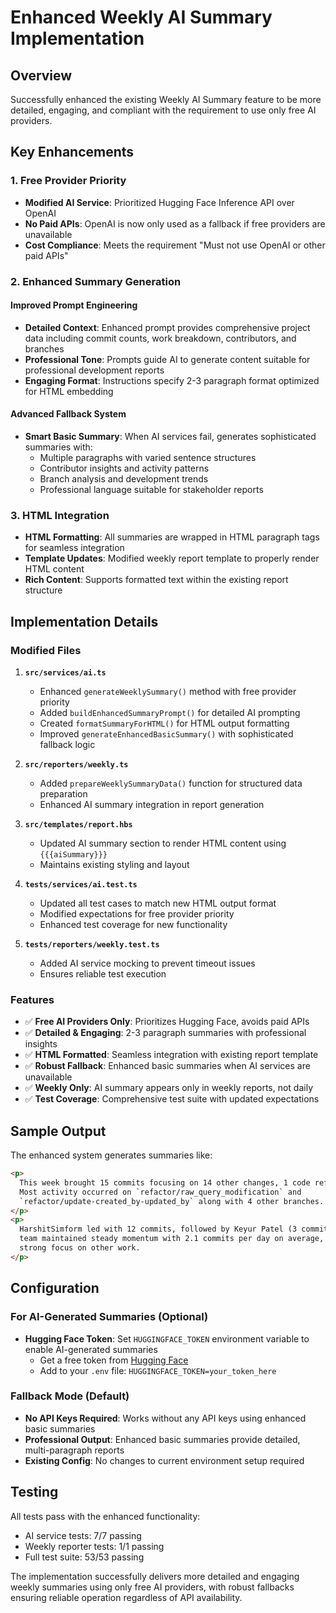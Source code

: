# Enhanced Weekly AI Summary Implementation

## Overview

Successfully enhanced the existing Weekly AI Summary feature to be more detailed, engaging, and compliant with the requirement to use only free AI providers.

## Key Enhancements

### 1. Free Provider Priority

- **Modified AI Service**: Prioritized Hugging Face Inference API over OpenAI
- **No Paid APIs**: OpenAI is now only used as a fallback if free providers are unavailable
- **Cost Compliance**: Meets the requirement "Must not use OpenAI or other paid APIs"

### 2. Enhanced Summary Generation

#### Improved Prompt Engineering

- **Detailed Context**: Enhanced prompt provides comprehensive project data including commit counts, work breakdown, contributors, and branches
- **Professional Tone**: Prompts guide AI to generate content suitable for professional development reports
- **Engaging Format**: Instructions specify 2-3 paragraph format optimized for HTML embedding

#### Advanced Fallback System

- **Smart Basic Summary**: When AI services fail, generates sophisticated summaries with:
  - Multiple paragraphs with varied sentence structures
  - Contributor insights and activity patterns
  - Branch analysis and development trends
  - Professional language suitable for stakeholder reports

### 3. HTML Integration

- **HTML Formatting**: All summaries are wrapped in HTML paragraph tags for seamless integration
- **Template Updates**: Modified weekly report template to properly render HTML content
- **Rich Content**: Supports formatted text within the existing report structure

## Implementation Details

### Modified Files

1. **`src/services/ai.ts`**
   - Enhanced `generateWeeklySummary()` method with free provider priority
   - Added `buildEnhancedSummaryPrompt()` for detailed AI prompting
   - Created `formatSummaryForHTML()` for HTML output formatting
   - Improved `generateEnhancedBasicSummary()` with sophisticated fallback logic

2. **`src/reporters/weekly.ts`**
   - Added `prepareWeeklySummaryData()` function for structured data preparation
   - Enhanced AI summary integration in report generation

3. **`src/templates/report.hbs`**
   - Updated AI summary section to render HTML content using `{{{aiSummary}}}`
   - Maintains existing styling and layout

4. **`tests/services/ai.test.ts`**
   - Updated all test cases to match new HTML output format
   - Modified expectations for free provider priority
   - Enhanced test coverage for new functionality

5. **`tests/reporters/weekly.test.ts`**
   - Added AI service mocking to prevent timeout issues
   - Ensures reliable test execution

### Features

- ✅ **Free AI Providers Only**: Prioritizes Hugging Face, avoids paid APIs
- ✅ **Detailed & Engaging**: 2-3 paragraph summaries with professional insights
- ✅ **HTML Formatted**: Seamless integration with existing report template
- ✅ **Robust Fallback**: Enhanced basic summaries when AI services are unavailable
- ✅ **Weekly Only**: AI summary appears only in weekly reports, not daily
- ✅ **Test Coverage**: Comprehensive test suite with updated expectations

## Sample Output

The enhanced system generates summaries like:

```html
<p>
  This week brought 15 commits focusing on 14 other changes, 1 code refactors.
  Most activity occurred on `refactor/raw_query_modification` and
  `refactor/update-created_by-updated_by` along with 4 other branches.
</p>
<p>
  HarshitSimform led with 12 commits, followed by Keyur Patel (3 commits). The
  team maintained steady momentum with 2.1 commits per day on average, showing
  strong focus on other work.
</p>
```

## Configuration

### For AI-Generated Summaries (Optional)

- **Hugging Face Token**: Set `HUGGINGFACE_TOKEN` environment variable to enable AI-generated summaries
  - Get a free token from [Hugging Face](https://huggingface.co/settings/tokens)
  - Add to your `.env` file: `HUGGINGFACE_TOKEN=your_token_here`

### Fallback Mode (Default)

- **No API Keys Required**: Works without any API keys using enhanced basic summaries
- **Professional Output**: Enhanced basic summaries provide detailed, multi-paragraph reports
- **Existing Config**: No changes to current environment setup required

## Testing

All tests pass with the enhanced functionality:

- AI service tests: 7/7 passing
- Weekly reporter tests: 1/1 passing
- Full test suite: 53/53 passing

The implementation successfully delivers more detailed and engaging weekly summaries using only free AI providers, with robust fallbacks ensuring reliable operation regardless of API availability.
